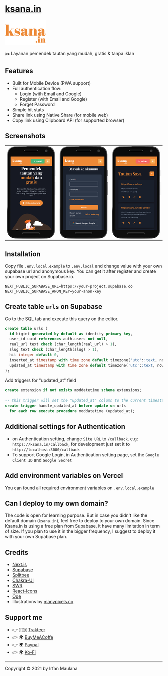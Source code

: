 # [ksana.in](https://ksana.in)

<img alt="ksana.in" src="public/images/orange/ksana.png" height="80"/>

✂️ Layanan pemendek tautan yang mudah, gratis & tanpa iklan

## Features

- Built for Mobile Device (PWA support)
- Full authentication flow:
  - Login (with Email and Google)
  - Register (with Email and Google)
  - Forget Password
- Simple hit stats
- Share link using Native Share (for mobile web)
- Copy link using Clipboard API (for supported browser)

## Screenshots

<table>
 <tbody>
   <tr>
     <td>
       <img alt="Homepage" src="screenshots/mobile-home.png" />
     </td>
     <td>
       <img alt="Homepage" src="screenshots/mobile-login.png" /> 
     </td>
     <td>
       <img alt="Homepage" src="screenshots/mobile-dashboard.png" /> 
     </td>
   </tr>
 </tbody>
</table>

## Installation

Copy file `.env.local.example` to `.env.local` and change value with your own supabase url and anonymous key.
You can get it after register and create your own project on Supabase.io.

```
NEXT_PUBLIC_SUPABASE_URL=https://your-project.supabase.co
NEXT_PUBLIC_SUPABASE_ANON_KEY=your-anon-key
```

## Create table `urls` on Supabase

Go to the SQL tab and execute this query on the editor.

```sql
create table urls (
  id bigint generated by default as identity primary key,
  user_id uuid references auth.users not null,
  real_url text check (char_length(real_url) > 1),
  slug text check (char_length(slug) > 1),
  hit integer default 0,
  inserted_at timestamp with time zone default timezone('utc'::text, now()) not null,
  updated_at timestamp with time zone default timezone('utc'::text, now()) not null
);
```

Add triggers for "updated_at" field

```sql
create extension if not exists moddatetime schema extensions;

-- this trigger will set the "updated_at" column to the current timestamp for every update
create trigger handle_updated_at before update on urls 
  for each row execute procedure moddatetime (updated_at);
```

## Additional settings for Authentication

- on Authentication setting, change `Site URL` to `/callback`. e.g: `https://ksana.in/callback`, for development just set it to `http://localhost:3000/callback`
- To support Google Login, in Authentication setting page, set the `Google Client ID` and `Google Secret`

## Add environment variables on Vercel

You can found all required environment variables on `.env.local.example`

## Can I deploy to my own domain?

The code is open for learning purpose.
But in case you didn't like the default domain (`ksana.in`), feel free to deploy to your own domain.
Since Ksana.in is using a free plan from Supabase, it have many limitation in term of size.
If you plan to use it in the bigger frequency, I suggest to deploy it with your own Supabase plan.

## Credits

- [Next.js](https://nextjs.org/)
- [Supabase](https://supabase.io/)
- [Splitbee](https://splitbee.io/)
- [Chakra-UI](https://chakra-ui.com/docs/getting-started)
- [SWR](https://swr.vercel.app/)
- [React-Icons](https://react-icons.github.io/react-icons/)
- [Oge](https://oge.vercel.app/)
- Illustrations by [manypixels.co](https://www.manypixels.co/gallery)

## Support me

- 👉 🇮🇩 [Trakteer](https://trakteer.id/mazipan/tip?utm_source=github)
- 👉 🌍 [BuyMeACoffe](https://www.buymeacoffee.com/mazipan?utm_source=github)
- 👉 🌍 [Paypal](https://www.paypal.me/mazipan?utm_source=github)
- 👉 🌍 [Ko-Fi](https://ko-fi.com/mazipan)

---

Copyright ©️ 2021 by Irfan Maulana
